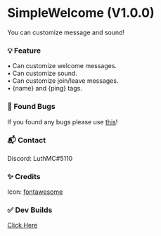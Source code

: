 # SimpleWelcome (V1.0.0)
You can customize message and sound!

### 💡 Feature
• Can customize welcome messages.                                       
• Can customize sound.                                       
• Can customize join/leave messages.                                       
• {name} and {ping} tags.                                       

### 🔎 Found Bugs
If you found any bugs please use [this](https://github.com/LuthMC/SimpleWelcome/issues)!

### 📬 Contact
Discord: LuthMC#5110

### ✨ Credits
Icon: [fontawesome](https://fontawesome.com/v5/search)

### ✅ Dev Builds                                       
[Click Here](https://poggit.pmmp.io/ci/LuthMC/SimpleWelcome)
